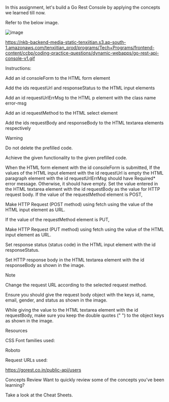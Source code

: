In this assignment, let's build a Go Rest Console by applying the concepts we learned till now.

Refer to the below image.

![image](https://github.com/bukka5sandhya/Go-Rest-Console-Javascript/assets/133884532/675789d7-44ed-4724-bc8a-301430dfcd58)

https://nkb-backend-media-static-tenxiitian.s3.ap-south-1.amazonaws.com/tenxiitian_prod/programs/Tech+Programs/frontend-content/ccbp/coding-practice-questions/dynamic-webapps/go-rest-api-console-v1.gif

Instructions:

Add an id consoleForm to the HTML form element

Add the ids requestUrl and responseStatus to the HTML input elements

Add an id requestUrlErrMsg to the HTML p element with the class name error-msg

Add an id requestMethod to the HTML select element

Add the ids requestBody and responseBody to the HTML textarea elements respectively

Warning

Do not delete the prefilled code.

Achieve the given functionality to the given prefilled code.

When the HTML form element with the id consoleForm is submitted,
If the values of the HTML input element with the id requestUrl is empty the HTML paragraph element with the id requestUrlErrMsg should have Required* error message. Otherwise, it should have empty.
Set the value entered in the HTML textarea element with the id requestBody as the value for HTTP request body.
If the value of the requestMethod element is POST,

Make HTTP Request (POST method) using fetch using the value of the HTML input element as URL.

If the value of the requestMethod element is PUT,

Make HTTP Request (PUT method) using fetch using the value of the HTML input element as URL.

Set response status (status code) in the HTML input element with the id responseStatus.

Set HTTP response body in the HTML textarea element with the id responseBody as shown in the image.

Note

Change the request URL according to the selected request method.

Ensure you should give the request body object with the keys id, name, email, gender, and status as shown in the image.

While giving the value to the HTML textarea element with the id requestBody, make sure you keep the double quotes (" ") to the object keys as shown in the image.

Resources

CSS Font families used:

Roboto

Request URLs used:

https://gorest.co.in/public-api/users

Concepts Review
Want to quickly review some of the concepts you’ve been learning?

Take a look at the Cheat Sheets.
